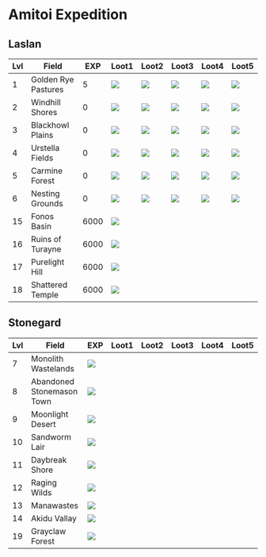 # Amitoi Expedition

## Laslan

| Lvl | Field | EXP | Loot1 | Loot2 | Loot3 | Loot4 | Loot5 |
| --- | --- | --- | --- | --- | --- | --- | --- |
| 1 | Golden Rye Pastures | 5 | <img src="./Item_128/Usable/abyss_point_charge_001_1_A.png"> | <img src=./Item_128/Misc/I_ManaFabric_001.png> | <img src=./Item_128/Misc/I_ManaWood_001.png> | <img src=./Item_128/Usable/I_food_sub_045.png> | <img src=./Item_128/Usable/I_Package_002.png> |
| 2 | Windhill Shores | 0 | <img src="./Item_128/Usable/abyss_point_charge_001_1_A.png"> | <img src=./Item_128/Misc/I_ManaLeather_001.png> | <img src=./Item_128/Misc/I_ManaSteel_001.png> | <img src=./Item_128/Usable/I_food_sub_031.png> | <img src=./Item_128/Usable/I_Package_002.png> |
| 3 | Blackhowl Plains | 0 | <img src="./Item_128/Usable/abyss_point_charge_001_1_A.png"> | <img src=./Item_128/Misc/I_ManaWood_001.png> | <img src=./Item_128/Misc/I_ManaLeather_001.png> | <img src=./Item_128/Usable/I_food_sub_045.png> | <img src=./Item_128/Usable/I_Package_002.png> |
| 4 | Urstella Fields | 0 | <img src="./Item_128/Usable/abyss_point_charge_001_1_A.png"> | <img src=./Item_128/Misc/I_Gold_001.png> | <img src=./Item_128/Misc/I_ManaFabric_001.png> | <img src=./Item_128/Usable/I_food_sub_045.png> | <img src=./Item_128/Usable/I_Package_002.png> |
| 5 | Carmine Forest | 0 | <img src="./Item_128/Usable/abyss_point_charge_001_1_A.png"> | <img src=./Item_128/Misc/I_ManaSteel_001.png> | <img src=./Item_128/Misc/I_Gold_001.png> | <img src=./Item_128/Usable/I_food_sub_045.png> | <img src=./Item_128/Usable/I_Package_002.png> |
| 6 | Nesting Grounds | 0 | <img src="./Item_128/Usable/abyss_point_charge_001_1_A.png"> | <img src=./Item_128/Misc/I_ManaFabric_001.png> | <img src=./Item_128/Misc/I_ManaWood_001.png> | <img src=./Item_128/Usable/I_food_sub_045.png> | <img src=./Item_128/Usable/I_Package_002.png> |
| 15 | Fonos Basin | 6000 | <img src="./Item_128/Usable/abyss_point_charge_001_1_A.png">
| 16 | Ruins of Turayne | 6000 | <img src="./Item_128/Usable/abyss_point_charge_001_1_A.png">
| 17 | Purelight Hill | 6000 | <img src="./Item_128/Usable/abyss_point_charge_001_1_A.png">
| 18 | Shattered Temple | 6000 | <img src="./Item_128/Usable/abyss_point_charge_001_1_A.png">

## Stonegard

| Lvl | Field | EXP | Loot1 | Loot2 | Loot3 | Loot4 | Loot5 |
| --- | --- | --- | --- | --- | --- | --- | --- |
| 7 | Monolith Wastelands| <img src="./Item_128/Usable/abyss_point_charge_001_1_A.png">
| 8 | Abandoned Stonemason Town| <img src="./Item_128/Usable/abyss_point_charge_001_1_A.png">
| 9 | Moonlight Desert| <img src="./Item_128/Usable/abyss_point_charge_001_1_A.png">
| 10 | Sandworm Lair| <img src="./Item_128/Usable/abyss_point_charge_001_1_A.png">
| 11 | Daybreak Shore| <img src="./Item_128/Usable/abyss_point_charge_001_1_A.png">
| 12 | Raging Wilds| <img src="./Item_128/Usable/abyss_point_charge_001_1_A.png">
| 13 | Manawastes| <img src="./Item_128/Usable/abyss_point_charge_001_1_A.png">
| 14 | Akidu Vallay| <img src="./Item_128/Usable/abyss_point_charge_001_1_A.png">
| 19 | Grayclaw Forest| <img src="./Item_128/Usable/abyss_point_charge_001_1_A.png">